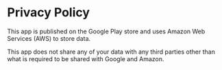 # Privacy Policy

This app is published on the Google Play store and uses Amazon Web Services (AWS) to store data.

This app does not share any of your data with any third parties other than what is required to be shared with Google and Amazon.


